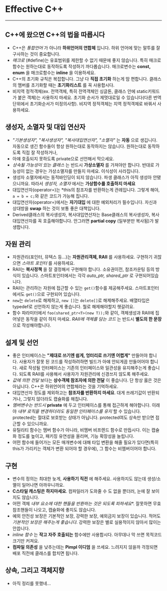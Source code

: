 # **Effective C++**
---
## C++에 왔으면 C++의 법을 따릅시다
- C++은 *통합언어* 가 아니라 **하위언어의 연합체** 입니다.
  하위 언어에 맞는 말투를 잘 구사하는 것이 중요합니다.
- *매크로* (#define)는 유효범위를 제한할 수 없기 때문에 좋지 않습니다.
  특히 매크로함수는 원하는대로 동작하도록 작성하기 까다롭습니다.
  매크로변수는 **const, enum** 을 매크로함수는 **inline** 을 이용하세요.
- C++의 초기화 규칙은 복잡합니다. 그냥 다 **직접 초기화** 하는게 맘 편합니다.
  클래스의 멤버를 초기화할 때는 **초기화리스트** 를 꼭 사용합시다.
- 비지역 정적객체(ex. 전역객체, 특히 전역객체인 싱글톤, 클래스 안에 static키워드가 붙은 객체)는 사용하지 마세요.
  초기화 순서가 제멋대로일 수 있습니다(다른 번역단위에서 초기화순서가 미정의사항).
  비지역 정적객체는 지역 정적객체로 바꿔서 사용하세요.

## 생성자, 소멸자 및 대입 연산자
- *"기본생성자", "복사생성자", "복사대입연산자", "소멸자"* 는 **자동** 으로 생깁니다.
  자동으로 생긴 함수들이 항상 원하는대로 동작하지는 않습니다.
  원하는대로 동작하도록 직접 잘 작성하거나,
- 아얘 호출되지 못하도록 private으로 선언해서 막으세요.
- *상속될 가능성이 있는 클래스* 는 반드시 **가상소멸자** 를 가져야만 합니다.
  반대로 가능성이 없는 경우는 가상소멸자를 만들지 마세요. 이식성이 사라집니다.
- 생성자 소멸자에서는 동적바인딩이 되지 않습니다. 파생 클래스가 아직 생성아 안됐으니까요.
  따라서 *생성자, 소멸자* 에서는 **가상함수를 호출하지 마세요**
- 대입연산자(operator=)는 \*this의 참조자를 반환하는게 관례입니다.
  그렇게 해야, ```a = b = c;```와 같은 코드가 가능해 집니다.
- 대입연산자(operator=)에서는 **자기대입** 에 대한 예외처리가 필수입니다.
  자신과 상대방을 **swap** 하는 것이 보통 좋은 대책입니다.
- Derived클래스의 복사생성자, 복사대입연산자는 Base클래스의 복사생성자, 복사대입연산자를 꼭 호출해야합니다.
  안그러면 **partial copy** (일부분만 복사됨)가 발생합니다.

## 자원 관리
- 자원관리(포인터, 뮤텍스 등...)는 **자원관리객체, RAII** 를 사용하세요.
  구현하기 귀찮으면 *스마트 포인터* 를 사용하세요.
- RAII는 **복사정책** 을 잘 결정해서 구현해야 합니다.
  소유권이전, 참조카운팅 등의 방식이 있습니다.
  스마트포인터에서는 각각 *auto_ptr, shared_ptr* 로 구현되어있습니다.
- RAII는 관리하는 자원에 접근할 수 있는 ```get()```함수를 제공해주세요.
  스마트포인터에서도 ```get()```으로 구현되어 있습니다.
- ```new```는 ```delete```로 해제하고, ```new []```는 ```delete[]```로 해제해주세요.
  배열타입은 typedef로 선언하지 않는게 좋습니다. 뭘로 해제해야할지 헷갈려요.
- 함수 파라미터에서 ```foo(shared_ptr<T>(new T));```와 같이, 객체생성과 RAII에 집어넣은 동작을 같이 하지 마세요.
  *RAII에 객체를 담는 코드* 는 반드시 **별도의 한 문장** 으로 작성해야합니다.

## 설계 및 선언
- 좋은 인터페이스는 **"제대로 쓰기엔 쉽게, 엉터리로 쓰기엔 어렵게"** 만들어야 합니다.
  사용자가 잘못 된 코드를 작성하려하면 빌드가 아얘 안되게끔 만들어어야 합니다.
  새로 작성될 인터페이스는 기존의 인터페이스와 일관성을 유지해주는게 좋습니다.
  되도록 RAII를 사용해서 사용자가 자원관리에 신경쓰지 않도록 해주세요.
- *값에 의한 전달* 보다는 **상수객체 참조자에 의한 전달** 이 좋습니다.
  단 항상 옳은 것은 아닙니다. C++은 하위언어의 연합체라는 것을 기억하세요.
- 대입연산자 정도를 제외하고는 **참조자를 반환하지 마세요**.
  대게 쓰레기값이 반환되거나, 그렇지 않더라도 캡슐화를 해칩니다.
- *멤버변수는 반드시* **private** 에 두고 인터페이스를 통해 접근하게 해야합니다.
  이래야 *내부 로직을 변경하더라도 동일한 인터페이스를 유지* 할 수 있습니다.
  protected는 절대로 보호받는 상태가 아닙니다.
  protected여도 상속만 받으면 접근할 수 있으니까요.
- 유틸리티 함수는 멤버 함수가 아니라, 비멤버 비프렌드 함수로 만듭시다.
  이는 캡슐화 정도를 높이고, 패키징 유연성을 올리며, 기능 확장성을 늘립니다.
- 어떤 함수에 들어가는 모든 매개변수에 대해 타입 변환을 해줄 필요가 있다면(특히 this가 가리키는 객체가 변환 되어야 할 경우에), 그 함수는 비멤버이어야 합니다.

## 구현
- 변수의 정의는 최대한 늦게, **사용하기 직전** 에 해주세요.
  사용하지도 않는데 생성/소멸이 일어나면 아까우니까요.
- **C스타일 캐스팅은 하지마세요**.
  컴파일러가 도와줄 수 도 없을 뿐더러, 눈에 잘 보이지도 않습니다.
- 어떤 객체 *내부 요소에 대한 핸들을 반환하는 것은 되도록 피하세요**.
  잘못하면 무효참조핸들이 나오고, 캡슐화에 좋지도 않습니다.
- 예외 안전성 보장은 기본적인 보장, 강력한 보장, 예외금지 보장이 있습니다.
  적어도 *기본적인 보장은 해주는게 좋습니다*.
  강력한 보장은 별로 실용적이지 않아서 많이는 안씁니다.
- *inline 함수* 는 **작고 자주 호출되는** 함수에만 사용합시다.
  아무데나 막 쓰면 목적코드 크기만 커져요.
- **컴파일 의존성** 을 낮추는데는 **Pimpl 이디엄** 을 쓰세요.
  느려지지 않을까 걱정되면 배포 직전에 클래스를 합치면 됩니다.

## 상속, 그리고 객체지향
- 아직 정리를 못했네...
